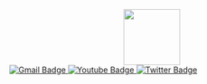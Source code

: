 <div id="header" align="center">
  <img src="https://media.giphy.com/media/cn2LKatpvy89MTVR3e/giphy.gif" width="100"/>
</div>

<div id="badges">
  <a href="your-linkedin-URL">
    <img src="https://img.shields.io/badge/Gmail-D14836?style=for-the-badge&logo=gmail&logoColor=white" alt="Gmail Badge"/>
  </a>
  <a href="your-youtube-URL">
    <img src="https://img.shields.io/badge/Microsoft_Outlook-0078D4?style=for-the-badge&logo=microsoft-outlook&logoColor=white" alt="Youtube Badge"/>
  </a>
  <a href="your-twitter-URL">
    <img src="https://img.shields.io/badge/Skype-00AFF0?style=for-the-badge&logo=skype&logoColor=white" alt="Twitter Badge"/>
  </a>
</div>
